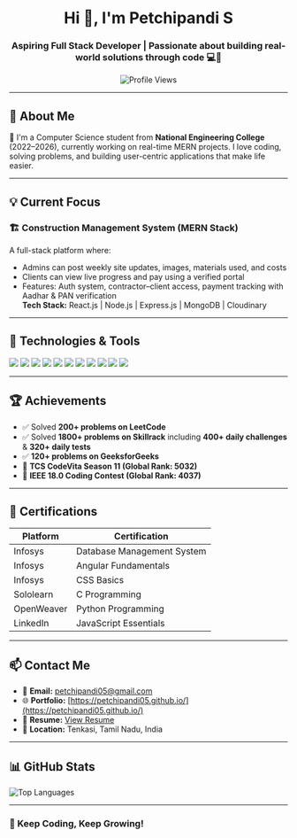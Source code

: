 <h1 align="center">Hi 👋, I'm Petchipandi S</h1>
<h3 align="center">Aspiring Full Stack Developer | Passionate about building real-world solutions through code 💻🚀</h3>

<p align="center">
  <img src="https://komarev.com/ghpvc/?username=petchipandi05&label=Profile%20views&color=0e75b6&style=flat" alt="Profile Views" />
</p>

---

## 🚀 About Me

🎯 I'm a Computer Science student from **National Engineering College** (2022–2026), currently working on real-time MERN projects. I love coding, solving problems, and building user-centric applications that make life easier.

---

## 💡 Current Focus

### 🏗️ Construction Management System (MERN Stack)
A full-stack platform where:
- Admins can post weekly site updates, images, materials used, and costs
- Clients can view live progress and pay using a verified portal
- Features: Auth system, contractor–client access, payment tracking with Aadhar & PAN verification  
**Tech Stack:** React.js | Node.js | Express.js | MongoDB | Cloudinary

---

## 🧰 Technologies & Tools

<p>
  <img src="https://img.shields.io/badge/C-00599C?style=for-the-badge&logo=c&logoColor=white" />
  <img src="https://img.shields.io/badge/C++-00599C?style=for-the-badge&logo=c%2B%2B&logoColor=white" />
  <img src="https://img.shields.io/badge/Java-ED8B00?style=for-the-badge&logo=java&logoColor=white" />
  <img src="https://img.shields.io/badge/JavaScript-F7DF1E?style=for-the-badge&logo=javascript&logoColor=black" />
  <img src="https://img.shields.io/badge/React-20232A?style=for-the-badge&logo=react&logoColor=61DAFB" />
  <img src="https://img.shields.io/badge/Node.js-339933?style=for-the-badge&logo=nodedotjs&logoColor=white" />
  <img src="https://img.shields.io/badge/Express.js-000000?style=for-the-badge&logo=express&logoColor=white" />
  <img src="https://img.shields.io/badge/MongoDB-4EA94B?style=for-the-badge&logo=mongodb&logoColor=white" />
  <img src="https://img.shields.io/badge/MySQL-00758F?style=for-the-badge&logo=mysql&logoColor=white" />
  <img src="https://img.shields.io/badge/Git-F05032?style=for-the-badge&logo=git&logoColor=white" />
  <img src="https://img.shields.io/badge/Postman-FF6C37?style=for-the-badge&logo=postman&logoColor=white" />
</p>

---

## 🏆 Achievements

- ✅ Solved **200+ problems on LeetCode**  
- ✅ Solved **1800+ problems on Skillrack** including **400+ daily challenges** & **320+ daily tests**  
- ✅ **120+ problems on GeeksforGeeks**  
- 🏅 **TCS CodeVita Season 11 (Global Rank: 5032)**  
- 🏅 **IEEE 18.0 Coding Contest (Global Rank: 4037)**  

---

## 📜 Certifications

| Platform     | Certification                             |
|--------------|--------------------------------------------|
| Infosys      | Database Management System                |
| Infosys      | Angular Fundamentals                      |
| Infosys      | CSS Basics                                |
| Sololearn    | C Programming                             |
| OpenWeaver   | Python Programming                        |
| LinkedIn     | JavaScript Essentials                     |

---

## 📫 Contact Me

- 📧 **Email:** [petchipandi05@gmail.com](mailto:petchipandi05@gmail.com)  
- 🌐 **Portfolio:** [https://petchipandi05.github.io/](https://petchipandi05.github.io/)  
- 📄 **Resume:** [View Resume](https://your-resume-link.com) <!-- Replace with actual resume URL -->
- 📍 **Location:** Tenkasi, Tamil Nadu, India

---

## 📊 GitHub Stats

<p align="left">
  <img src="https://github-readme-stats.vercel.app/api/top-langs/?username=petchipandi05&layout=compact&theme=tokyonight" alt="Top Languages" />
</p>

---

### 🚀 Keep Coding, Keep Growing!

